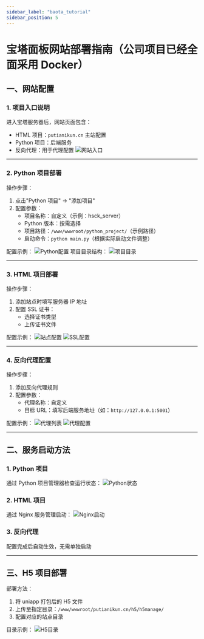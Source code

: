 ```yaml
---
sidebar_label: "baota_tutorial"
sidebar_position: 5
---
```

# 宝塔面板网站部署指南（公司项目已经全面采用 Docker）

## 一、网站配置

### 1. 项目入口说明

进入宝塔服务器后，网站页面包含：

- HTML 项目：`putianikun.cn` 主站配置
- Python 项目：后端服务
- 反向代理：用于代理配置
  ![网站入口](../../../src/image/图片3.1.png)

---

### 2. Python 项目部署

操作步骤：

1. 点击"Python 项目" -> "添加项目"
2. 配置参数：
   - 项目名称：自定义（示例：hsck_server）
   - Python 版本：按需选择
   - 项目路径：`/www/wwwroot/python_project/`（示例路径）
   - 启动命令：`python main.py`（根据实际启动文件调整）

配置示例：
![Python配置](../../../src/image/t_image2.png)
项目目录结构：
![项目目录](../../../src/image/t_image3.png)

---

### 3. HTML 项目部署

操作步骤：

1. 添加站点时填写服务器 IP 地址
2. 配置 SSL 证书：
   - 选择证书类型
   - 上传证书文件

配置示例：
![站点配置](../../../src/image/t_image5.png)
![SSL配置](../../../src/image/t_image4.png)

---

### 4. 反向代理配置

操作步骤：

1. 添加反向代理规则
2. 配置参数：
   - 代理名称：自定义
   - 目标 URL：填写后端服务地址（如：`http://127.0.0.1:5001`）

配置示例：
![代理列表](../../../src/image/t_image6.png)
![代理配置](../../../src/image/t_image7.png)

---

## 二、服务启动方法

### 1. Python 项目

通过 Python 项目管理器检查运行状态：
![Python状态](../../../src/image/t_image8.png)

### 2. HTML 项目

通过 Nginx 服务管理启动：
![Nginx启动](../../../src/image/t_image9.png)

### 3. 反向代理

配置完成后自动生效，无需单独启动

---

## 三、H5 项目部署

部署方法：

1. 将 uniapp 打包后的 H5 文件
2. 上传至指定目录：`/www/wwwroot/putianikun.cn/h5/h5manage/`
3. 配置对应的站点目录

目录示例：
![H5目录](../../../src/image/t_image10.png)
